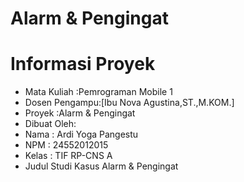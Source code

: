 # Alarm & Pengingat
# Informasi Proyek
- Mata Kuliah   :Pemrograman Mobile 1
- Dosen Pengampu:[Ibu Nova Agustina,ST.,M.KOM.]
- Proyek        :Alarm & Pengingat
- Dibuat Oleh:    
- Nama          : Ardi Yoga Pangestu
- NPM           : 24552012015
- Kelas         : TIF RP-CNS A
- Judul Studi Kasus Alarm & Pengingat
